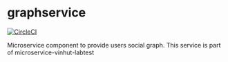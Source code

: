 # graphservice

[![CircleCI](https://circleci.com/gh/vinhut/graphservice.svg?style=shield)](https://circleci.com/gh/vinhut/graphservice)

Microservice component to provide users social graph. This service is part of microservice-vinhut-labtest

